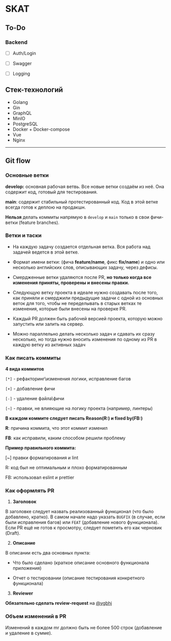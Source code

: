 # SKAT

## To-Do

### Backend
- [ ] Auth/Login
- [ ] Swagger
- [ ] Logging


## Стек-технологий
* Golang
* Gin
* GraphQL
* MinIO
* PostgreSQL
* Docker + Docker-compose
* Vue
* Nginx
---


## Git flow

### Основные ветки

**develop:** основная рабочая ветвь. Все новые ветки создаём из неё.  Она содержит код, готовый для тестирования.

**main**: содержит стабильный протестированный код. Код в этой ветке всегда готов к деплою на продакшн.

**Нельзя** делать коммиты напрямую в `develop` и `main` только в свои фичи-ветки (feature branches).

### Ветки и таски

* На каждую задачу создается отдельная ветка. Вся работа над задачей ведется в этой ветке.

* Формат имени ветки: (фича **feature/name**, фикс **fix/name**) и одно или несколько английских слов, описывающих задачу, через дефисы.

* Смердженные ветки удаляются после PR, **но только когда все изменения приняты, проверены и внесены правки.**

*  Следующую ветку проекта в идеале нужно создавать после того, как приняли и смерджили предыдущие задачи с одной из основных веток для того, чтобы не переделывать в старых ветках те изменения, которые были внесены на проверке PR.

* Каждый PR должен быть рабочей версией проекта, которую можно запустить или залить на сервер.

* Можно параллельно делать несколько задач и сдавать их сразу несколько, но тогда нужно вносить изменения по одному из PR в каждую ветку из активных задач

### Как писать коммиты

**4 вида коммитов**

`[*]` - рефакторинг\изменения логики, исправление багов

`[+]` - добавление фичи

`[-]` - удаление файла\фичи

`[~]` - правки, не влияющие на логику проекта (например, линтеры)

**В каждом коммите следует писать Reason(R:) и fixed by(FB:)**

**R**: причина коммита, что этот коммит изменил

**FB**: как исправили, каким способом решили проблему

**Пример правильного коммита:**

[~] правки форматирования и lint

R: код был не оптимальным и плохо форматированным

FB: использовал eslint и prettier

### Как оформлять PR

1. **Заголовок**

В заголовке следует назвать реализованный функционал (что было добавлено, кратко). В самом начале надо указать `BUGFIX` (в случае, если были исправления багов) или `FEAT` (добавление нового функционала). Если PR ещё не готов к просмотру, следует пометить его как черновик (Draft).

2. **Описание**

В описании есть два основных пункта:

* Что было сделано (краткое описание основного функционала приложения)

* Отчет о тестировании (описание тестирования конкретного функционала)

3. **Reviewer**

**Обязательно сделать review-request** на [@vgbhj](https://github.com/vgbhj)
### Объем изменений в PR

Изменений в каждом mr должно быть не более 500 строк (добавление и удаление в сумме).
